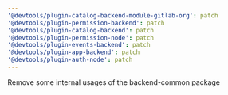 ```yaml
---
'@devtools/plugin-catalog-backend-module-gitlab-org': patch
'@devtools/plugin-permission-backend': patch
'@devtools/plugin-catalog-backend': patch
'@devtools/plugin-permission-node': patch
'@devtools/plugin-events-backend': patch
'@devtools/plugin-app-backend': patch
'@devtools/plugin-auth-node': patch
---
```


Remove some internal usages of the backend-common package
